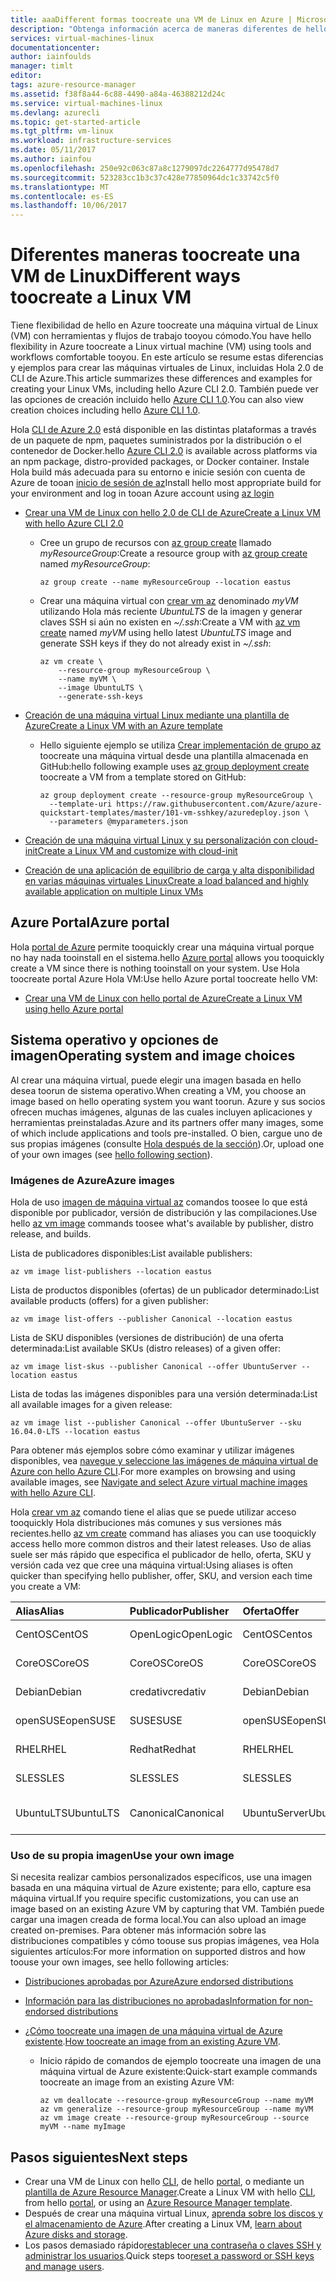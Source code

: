 ```yaml
---
title: aaaDifferent formas toocreate una VM de Linux en Azure | Microsoft Azure
description: "Obtenga información acerca de maneras diferentes de hello toocreate una máquina virtual de Linux en Azure, incluidos los vínculos tootools y tutoriales para cada método."
services: virtual-machines-linux
documentationcenter: 
author: iainfoulds
manager: timlt
editor: 
tags: azure-resource-manager
ms.assetid: f38f8a44-6c88-4490-a84a-46388212d24c
ms.service: virtual-machines-linux
ms.devlang: azurecli
ms.topic: get-started-article
ms.tgt_pltfrm: vm-linux
ms.workload: infrastructure-services
ms.date: 05/11/2017
ms.author: iainfou
ms.openlocfilehash: 250e92c063c87a8c1279097dc2264777d95478d7
ms.sourcegitcommit: 523283cc1b3c37c428e77850964dc1c33742c5f0
ms.translationtype: MT
ms.contentlocale: es-ES
ms.lasthandoff: 10/06/2017
---
```

# <a name="different-ways-toocreate-a-linux-vm"></a><span data-ttu-id="f408a-103">Diferentes maneras toocreate una VM de Linux</span><span class="sxs-lookup"><span data-stu-id="f408a-103">Different ways toocreate a Linux VM</span></span>
<span data-ttu-id="f408a-104">Tiene flexibilidad de hello en Azure toocreate una máquina virtual de Linux (VM) con herramientas y flujos de trabajo tooyou cómodo.</span><span class="sxs-lookup"><span data-stu-id="f408a-104">You have hello flexibility in Azure toocreate a Linux virtual machine (VM) using tools and workflows comfortable tooyou.</span></span> <span data-ttu-id="f408a-105">En este artículo se resume estas diferencias y ejemplos para crear las máquinas virtuales de Linux, incluidas Hola 2.0 de CLI de Azure.</span><span class="sxs-lookup"><span data-stu-id="f408a-105">This article summarizes these differences and examples for creating your Linux VMs, including hello Azure CLI 2.0.</span></span> <span data-ttu-id="f408a-106">También puede ver las opciones de creación incluido hello [Azure CLI 1.0](creation-choices-nodejs.md).</span><span class="sxs-lookup"><span data-stu-id="f408a-106">You can also view creation choices including hello [Azure CLI 1.0](creation-choices-nodejs.md).</span></span>

<span data-ttu-id="f408a-107">Hola [CLI de Azure 2.0](/cli/azure/install-az-cli2) está disponible en las distintas plataformas a través de un paquete de npm, paquetes suministrados por la distribución o el contenedor de Docker.</span><span class="sxs-lookup"><span data-stu-id="f408a-107">hello [Azure CLI 2.0](/cli/azure/install-az-cli2) is available across platforms via an npm package, distro-provided packages, or Docker container.</span></span> <span data-ttu-id="f408a-108">Instale Hola build más adecuada para su entorno e inicie sesión con cuenta de Azure de tooan [inicio de sesión de az](/cli/azure/#login)</span><span class="sxs-lookup"><span data-stu-id="f408a-108">Install hello most appropriate build for your environment and log in tooan Azure account using [az login](/cli/azure/#login)</span></span>

* [<span data-ttu-id="f408a-109">Crear una VM de Linux con hello 2.0 de CLI de Azure</span><span class="sxs-lookup"><span data-stu-id="f408a-109">Create a Linux VM with hello Azure CLI 2.0</span></span>](quick-create-cli.md)
  
  * <span data-ttu-id="f408a-110">Cree un grupo de recursos con [az group create](/cli/azure/group#create) llamado *myResourceGroup*:</span><span class="sxs-lookup"><span data-stu-id="f408a-110">Create a resource group with [az group create](/cli/azure/group#create) named *myResourceGroup*:</span></span> 
   
    ```azurecli
    az group create --name myResourceGroup --location eastus
    ```
    
  * <span data-ttu-id="f408a-111">Crear una máquina virtual con [crear vm az](/cli/azure/vm#create) denominado *myVM* utilizando Hola más reciente *UbuntuLTS* de la imagen y generar claves SSH si aún no existen en *~/.ssh*:</span><span class="sxs-lookup"><span data-stu-id="f408a-111">Create a VM with [az vm create](/cli/azure/vm#create) named *myVM* using hello latest *UbuntuLTS* image and generate SSH keys if they do not already exist in *~/.ssh*:</span></span>

    ```azurecli
    az vm create \
        --resource-group myResourceGroup \
        --name myVM \
        --image UbuntuLTS \
        --generate-ssh-keys
    ```

* [<span data-ttu-id="f408a-112">Creación de una máquina virtual Linux mediante una plantilla de Azure</span><span class="sxs-lookup"><span data-stu-id="f408a-112">Create a Linux VM with an Azure template</span></span>](create-ssh-secured-vm-from-template.md)
  
  * <span data-ttu-id="f408a-113">Hello siguiente ejemplo se utiliza [Crear implementación de grupo az](/cli/azure/group/deployment#create) toocreate una máquina virtual desde una plantilla almacenada en GitHub:</span><span class="sxs-lookup"><span data-stu-id="f408a-113">hello following example uses [az group deployment create](/cli/azure/group/deployment#create) toocreate a VM from a template stored on GitHub:</span></span>
    
    ```azurecli
    az group deployment create --resource-group myResourceGroup \ 
      --template-uri https://raw.githubusercontent.com/Azure/azure-quickstart-templates/master/101-vm-sshkey/azuredeploy.json \
      --parameters @myparameters.json
    ```
* [<span data-ttu-id="f408a-114">Creación de una máquina virtual Linux y su personalización con cloud-init</span><span class="sxs-lookup"><span data-stu-id="f408a-114">Create a Linux VM and customize with cloud-init</span></span>](tutorial-automate-vm-deployment.md)

* [<span data-ttu-id="f408a-115">Creación de una aplicación de equilibrio de carga y alta disponibilidad en varias máquinas virtuales Linux</span><span class="sxs-lookup"><span data-stu-id="f408a-115">Create a load balanced and highly available application on multiple Linux VMs</span></span>](tutorial-load-balancer.md)


## <a name="azure-portal"></a><span data-ttu-id="f408a-116">Azure Portal</span><span class="sxs-lookup"><span data-stu-id="f408a-116">Azure portal</span></span>
<span data-ttu-id="f408a-117">Hola [portal de Azure](https://portal.azure.com) permite tooquickly crear una máquina virtual porque no hay nada tooinstall en el sistema.</span><span class="sxs-lookup"><span data-stu-id="f408a-117">hello [Azure portal](https://portal.azure.com) allows you tooquickly create a VM since there is nothing tooinstall on your system.</span></span> <span data-ttu-id="f408a-118">Use Hola toocreate portal Azure Hola VM:</span><span class="sxs-lookup"><span data-stu-id="f408a-118">Use hello Azure portal toocreate hello VM:</span></span>

* [<span data-ttu-id="f408a-119">Crear una VM de Linux con hello portal de Azure</span><span class="sxs-lookup"><span data-stu-id="f408a-119">Create a Linux VM using hello Azure portal</span></span>](quick-create-portal.md) 


## <a name="operating-system-and-image-choices"></a><span data-ttu-id="f408a-120">Sistema operativo y opciones de imagen</span><span class="sxs-lookup"><span data-stu-id="f408a-120">Operating system and image choices</span></span>
<span data-ttu-id="f408a-121">Al crear una máquina virtual, puede elegir una imagen basada en hello desea toorun de sistema operativo.</span><span class="sxs-lookup"><span data-stu-id="f408a-121">When creating a VM, you choose an image based on hello operating system you want toorun.</span></span> <span data-ttu-id="f408a-122">Azure y sus socios ofrecen muchas imágenes, algunas de las cuales incluyen aplicaciones y herramientas preinstaladas.</span><span class="sxs-lookup"><span data-stu-id="f408a-122">Azure and its partners offer many images, some of which include applications and tools pre-installed.</span></span> <span data-ttu-id="f408a-123">O bien, cargue uno de sus propias imágenes (consulte [Hola después de la sección](#use-your-own-image)).</span><span class="sxs-lookup"><span data-stu-id="f408a-123">Or, upload one of your own images (see [hello following section](#use-your-own-image)).</span></span>

### <a name="azure-images"></a><span data-ttu-id="f408a-124">Imágenes de Azure</span><span class="sxs-lookup"><span data-stu-id="f408a-124">Azure images</span></span>
<span data-ttu-id="f408a-125">Hola de uso [imagen de máquina virtual az](/cli/azure/vm/image) comandos toosee lo que está disponible por publicador, versión de distribución y las compilaciones.</span><span class="sxs-lookup"><span data-stu-id="f408a-125">Use hello [az vm image](/cli/azure/vm/image) commands toosee what's available by publisher, distro release, and builds.</span></span>

<span data-ttu-id="f408a-126">Lista de publicadores disponibles:</span><span class="sxs-lookup"><span data-stu-id="f408a-126">List available publishers:</span></span>

```azurecli
az vm image list-publishers --location eastus
```

<span data-ttu-id="f408a-127">Lista de productos disponibles (ofertas) de un publicador determinado:</span><span class="sxs-lookup"><span data-stu-id="f408a-127">List available products (offers) for a given publisher:</span></span>

```azurecli
az vm image list-offers --publisher Canonical --location eastus
```

<span data-ttu-id="f408a-128">Lista de SKU disponibles (versiones de distribución) de una oferta determinada:</span><span class="sxs-lookup"><span data-stu-id="f408a-128">List available SKUs (distro releases) of a given offer:</span></span>

```azurecli
az vm image list-skus --publisher Canonical --offer UbuntuServer --location eastus
```

<span data-ttu-id="f408a-129">Lista de todas las imágenes disponibles para una versión determinada:</span><span class="sxs-lookup"><span data-stu-id="f408a-129">List all available images for a given release:</span></span>

```azurecli
az vm image list --publisher Canonical --offer UbuntuServer --sku 16.04.0-LTS --location eastus
```

<span data-ttu-id="f408a-130">Para obtener más ejemplos sobre cómo examinar y utilizar imágenes disponibles, vea [navegue y seleccione las imágenes de máquina virtual de Azure con hello Azure CLI](cli-ps-findimage.md).</span><span class="sxs-lookup"><span data-stu-id="f408a-130">For more examples on browsing and using available images, see [Navigate and select Azure virtual machine images with hello Azure CLI](cli-ps-findimage.md).</span></span>

<span data-ttu-id="f408a-131">Hola [crear vm az](/cli/azure/vm#create) comando tiene el alias que se puede utilizar acceso tooquickly Hola distribuciones más comunes y sus versiones más recientes.</span><span class="sxs-lookup"><span data-stu-id="f408a-131">hello [az vm create](/cli/azure/vm#create) command has aliases you can use tooquickly access hello more common distros and their latest releases.</span></span> <span data-ttu-id="f408a-132">Uso de alias suele ser más rápido que especifica el publicador de hello, oferta, SKU y versión cada vez que cree una máquina virtual:</span><span class="sxs-lookup"><span data-stu-id="f408a-132">Using aliases is often quicker than specifying hello publisher, offer, SKU, and version each time you create a VM:</span></span>

| <span data-ttu-id="f408a-133">Alias</span><span class="sxs-lookup"><span data-stu-id="f408a-133">Alias</span></span> | <span data-ttu-id="f408a-134">Publicador</span><span class="sxs-lookup"><span data-stu-id="f408a-134">Publisher</span></span> | <span data-ttu-id="f408a-135">Oferta</span><span class="sxs-lookup"><span data-stu-id="f408a-135">Offer</span></span> | <span data-ttu-id="f408a-136">SKU</span><span class="sxs-lookup"><span data-stu-id="f408a-136">SKU</span></span> | <span data-ttu-id="f408a-137">Versión</span><span class="sxs-lookup"><span data-stu-id="f408a-137">Version</span></span> |
|:--- |:--- |:--- |:--- |:--- |
| <span data-ttu-id="f408a-138">CentOS</span><span class="sxs-lookup"><span data-stu-id="f408a-138">CentOS</span></span> |<span data-ttu-id="f408a-139">OpenLogic</span><span class="sxs-lookup"><span data-stu-id="f408a-139">OpenLogic</span></span> |<span data-ttu-id="f408a-140">CentOS</span><span class="sxs-lookup"><span data-stu-id="f408a-140">Centos</span></span> |<span data-ttu-id="f408a-141">7,2</span><span class="sxs-lookup"><span data-stu-id="f408a-141">7.2</span></span> |<span data-ttu-id="f408a-142">más reciente</span><span class="sxs-lookup"><span data-stu-id="f408a-142">latest</span></span> |
| <span data-ttu-id="f408a-143">CoreOS</span><span class="sxs-lookup"><span data-stu-id="f408a-143">CoreOS</span></span> |<span data-ttu-id="f408a-144">CoreOS</span><span class="sxs-lookup"><span data-stu-id="f408a-144">CoreOS</span></span> |<span data-ttu-id="f408a-145">CoreOS</span><span class="sxs-lookup"><span data-stu-id="f408a-145">CoreOS</span></span> |<span data-ttu-id="f408a-146">Stable</span><span class="sxs-lookup"><span data-stu-id="f408a-146">Stable</span></span> |<span data-ttu-id="f408a-147">más reciente</span><span class="sxs-lookup"><span data-stu-id="f408a-147">latest</span></span> |
| <span data-ttu-id="f408a-148">Debian</span><span class="sxs-lookup"><span data-stu-id="f408a-148">Debian</span></span> |<span data-ttu-id="f408a-149">credativ</span><span class="sxs-lookup"><span data-stu-id="f408a-149">credativ</span></span> |<span data-ttu-id="f408a-150">Debian</span><span class="sxs-lookup"><span data-stu-id="f408a-150">Debian</span></span> |<span data-ttu-id="f408a-151">8</span><span class="sxs-lookup"><span data-stu-id="f408a-151">8</span></span> |<span data-ttu-id="f408a-152">más reciente</span><span class="sxs-lookup"><span data-stu-id="f408a-152">latest</span></span> |
| <span data-ttu-id="f408a-153">openSUSE</span><span class="sxs-lookup"><span data-stu-id="f408a-153">openSUSE</span></span> |<span data-ttu-id="f408a-154">SUSE</span><span class="sxs-lookup"><span data-stu-id="f408a-154">SUSE</span></span> |<span data-ttu-id="f408a-155">openSUSE</span><span class="sxs-lookup"><span data-stu-id="f408a-155">openSUSE</span></span> |<span data-ttu-id="f408a-156">13.2</span><span class="sxs-lookup"><span data-stu-id="f408a-156">13.2</span></span> |<span data-ttu-id="f408a-157">más reciente</span><span class="sxs-lookup"><span data-stu-id="f408a-157">latest</span></span> |
| <span data-ttu-id="f408a-158">RHEL</span><span class="sxs-lookup"><span data-stu-id="f408a-158">RHEL</span></span> |<span data-ttu-id="f408a-159">Redhat</span><span class="sxs-lookup"><span data-stu-id="f408a-159">Redhat</span></span> |<span data-ttu-id="f408a-160">RHEL</span><span class="sxs-lookup"><span data-stu-id="f408a-160">RHEL</span></span> |<span data-ttu-id="f408a-161">7,2</span><span class="sxs-lookup"><span data-stu-id="f408a-161">7.2</span></span> |<span data-ttu-id="f408a-162">más reciente</span><span class="sxs-lookup"><span data-stu-id="f408a-162">latest</span></span> |
| <span data-ttu-id="f408a-163">SLES</span><span class="sxs-lookup"><span data-stu-id="f408a-163">SLES</span></span> |<span data-ttu-id="f408a-164">SLES</span><span class="sxs-lookup"><span data-stu-id="f408a-164">SLES</span></span> |<span data-ttu-id="f408a-165">SLES</span><span class="sxs-lookup"><span data-stu-id="f408a-165">SLES</span></span> |<span data-ttu-id="f408a-166">12-SP1</span><span class="sxs-lookup"><span data-stu-id="f408a-166">12-SP1</span></span> |<span data-ttu-id="f408a-167">más reciente</span><span class="sxs-lookup"><span data-stu-id="f408a-167">latest</span></span> |
| <span data-ttu-id="f408a-168">UbuntuLTS</span><span class="sxs-lookup"><span data-stu-id="f408a-168">UbuntuLTS</span></span> |<span data-ttu-id="f408a-169">Canonical</span><span class="sxs-lookup"><span data-stu-id="f408a-169">Canonical</span></span> |<span data-ttu-id="f408a-170">UbuntuServer</span><span class="sxs-lookup"><span data-stu-id="f408a-170">UbuntuServer</span></span> |<span data-ttu-id="f408a-171">14.04.4-LTS</span><span class="sxs-lookup"><span data-stu-id="f408a-171">14.04.4-LTS</span></span> |<span data-ttu-id="f408a-172">más reciente</span><span class="sxs-lookup"><span data-stu-id="f408a-172">latest</span></span> |

### <a name="use-your-own-image"></a><span data-ttu-id="f408a-173">Uso de su propia imagen</span><span class="sxs-lookup"><span data-stu-id="f408a-173">Use your own image</span></span>
<span data-ttu-id="f408a-174">Si necesita realizar cambios personalizados específicos, use una imagen basada en una máquina virtual de Azure existente; para ello, capture esa máquina virtual.</span><span class="sxs-lookup"><span data-stu-id="f408a-174">If you require specific customizations, you can use an image based on an existing Azure VM by capturing that VM.</span></span> <span data-ttu-id="f408a-175">También puede cargar una imagen creada de forma local.</span><span class="sxs-lookup"><span data-stu-id="f408a-175">You can also upload an image created on-premises.</span></span> <span data-ttu-id="f408a-176">Para obtener más información sobre las distribuciones compatibles y cómo toouse sus propias imágenes, vea Hola siguientes artículos:</span><span class="sxs-lookup"><span data-stu-id="f408a-176">For more information on supported distros and how toouse your own images, see hello following articles:</span></span>

* [<span data-ttu-id="f408a-177">Distribuciones aprobadas por Azure</span><span class="sxs-lookup"><span data-stu-id="f408a-177">Azure endorsed distributions</span></span>](endorsed-distros.md)
* [<span data-ttu-id="f408a-178">Información para las distribuciones no aprobadas</span><span class="sxs-lookup"><span data-stu-id="f408a-178">Information for non-endorsed distributions</span></span>](create-upload-generic.md)
* <span data-ttu-id="f408a-179">[¿Cómo toocreate una imagen de una máquina virtual de Azure existente](tutorial-custom-images.md).</span><span class="sxs-lookup"><span data-stu-id="f408a-179">[How toocreate an image from an existing Azure VM](tutorial-custom-images.md).</span></span>
  
  * <span data-ttu-id="f408a-180">Inicio rápido de comandos de ejemplo toocreate una imagen de una máquina virtual de Azure existente:</span><span class="sxs-lookup"><span data-stu-id="f408a-180">Quick-start example commands toocreate an image from an existing Azure VM:</span></span>
    
    ```azurecli
    az vm deallocate --resource-group myResourceGroup --name myVM
    az vm generalize --resource-group myResourceGroup --name myVM
    az vm image create --resource-group myResourceGroup --source myVM --name myImage
    ```

## <a name="next-steps"></a><span data-ttu-id="f408a-181">Pasos siguientes</span><span class="sxs-lookup"><span data-stu-id="f408a-181">Next steps</span></span>
* <span data-ttu-id="f408a-182">Crear una VM de Linux con hello [CLI](quick-create-cli.md), de hello [portal](quick-create-portal.md), o mediante un [plantilla de Azure Resource Manager](../windows/cli-deploy-templates.md).</span><span class="sxs-lookup"><span data-stu-id="f408a-182">Create a Linux VM with hello [CLI](quick-create-cli.md), from hello [portal](quick-create-portal.md), or using an [Azure Resource Manager template](../windows/cli-deploy-templates.md).</span></span>
* <span data-ttu-id="f408a-183">Después de crear una máquina virtual Linux, [aprenda sobre los discos y el almacenamiento de Azure](tutorial-manage-disks.md).</span><span class="sxs-lookup"><span data-stu-id="f408a-183">After creating a Linux VM, [learn about Azure disks and storage](tutorial-manage-disks.md).</span></span>
* <span data-ttu-id="f408a-184">Los pasos demasiado rápido[restablecer una contraseña o claves SSH y administrar los usuarios](using-vmaccess-extension.md).</span><span class="sxs-lookup"><span data-stu-id="f408a-184">Quick steps too[reset a password or SSH keys and manage users](using-vmaccess-extension.md).</span></span>
